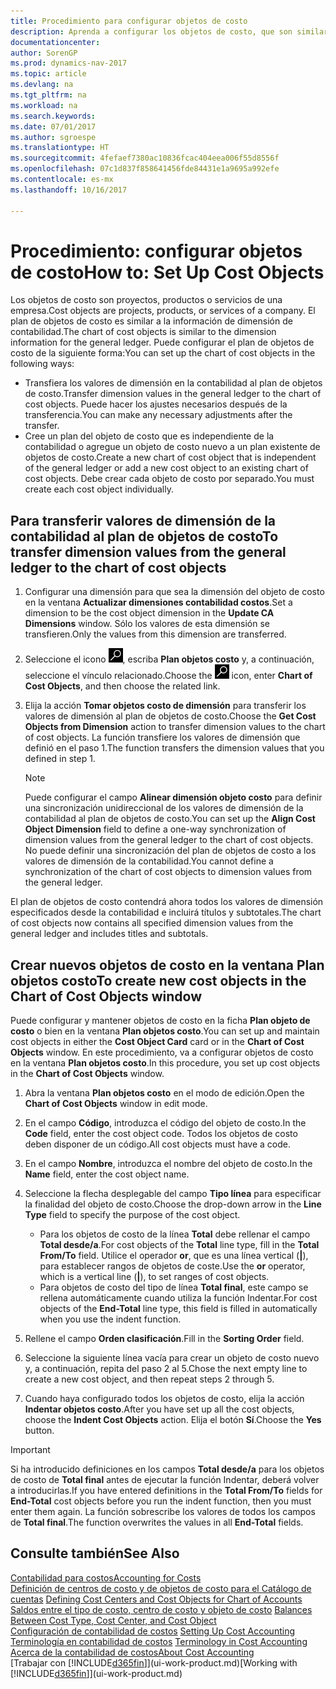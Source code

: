 ```yaml
---
title: Procedimiento para configurar objetos de costo
description: Aprenda a configurar los objetos de costo, que son similares a las dimensiones de contabilidad.
documentationcenter: 
author: SorenGP
ms.prod: dynamics-nav-2017
ms.topic: article
ms.devlang: na
ms.tgt_pltfrm: na
ms.workload: na
ms.search.keywords: 
ms.date: 07/01/2017
ms.author: sgroespe
ms.translationtype: HT
ms.sourcegitcommit: 4fefaef7380ac10836fcac404eea006f55d8556f
ms.openlocfilehash: 07c1d837f858641456fde84431e1a9695a992efe
ms.contentlocale: es-mx
ms.lasthandoff: 10/16/2017

---
```

# <a name="how-to-set-up-cost-objects"></a><span data-ttu-id="7f51c-103">Procedimiento: configurar objetos de costo</span><span class="sxs-lookup"><span data-stu-id="7f51c-103">How to: Set Up Cost Objects</span></span>
<span data-ttu-id="7f51c-104">Los objetos de costo son proyectos, productos o servicios de una empresa.</span><span class="sxs-lookup"><span data-stu-id="7f51c-104">Cost objects are projects, products, or services of a company.</span></span> <span data-ttu-id="7f51c-105">El plan de objetos de costo es similar a la información de dimensión de contabilidad.</span><span class="sxs-lookup"><span data-stu-id="7f51c-105">The chart of cost objects is similar to the dimension information for the general ledger.</span></span> <span data-ttu-id="7f51c-106">Puede configurar el plan de objetos de costo de la siguiente forma:</span><span class="sxs-lookup"><span data-stu-id="7f51c-106">You can set up the chart of cost objects in the following ways:</span></span>  

* <span data-ttu-id="7f51c-107">Transfiera los valores de dimensión en la contabilidad al plan de objetos de costo.</span><span class="sxs-lookup"><span data-stu-id="7f51c-107">Transfer dimension values in the general ledger to the chart of cost objects.</span></span> <span data-ttu-id="7f51c-108">Puede hacer los ajustes necesarios después de la transferencia.</span><span class="sxs-lookup"><span data-stu-id="7f51c-108">You can make any necessary adjustments after the transfer.</span></span>  
* <span data-ttu-id="7f51c-109">Cree un plan del objeto de costo que es independiente de la contabilidad o agregue un objeto de costo nuevo a un plan existente de objetos de costo.</span><span class="sxs-lookup"><span data-stu-id="7f51c-109">Create a new chart of cost object that is independent of the general ledger or add a new cost object to an existing chart of cost objects.</span></span> <span data-ttu-id="7f51c-110">Debe crear cada objeto de costo por separado.</span><span class="sxs-lookup"><span data-stu-id="7f51c-110">You must create each cost object individually.</span></span>  

## <a name="to-transfer-dimension-values-from-the-general-ledger-to-the-chart-of-cost-objects"></a><span data-ttu-id="7f51c-111">Para transferir valores de dimensión de la contabilidad al plan de objetos de costo</span><span class="sxs-lookup"><span data-stu-id="7f51c-111">To transfer dimension values from the general ledger to the chart of cost objects</span></span>  
1.  <span data-ttu-id="7f51c-112">Configurar una dimensión para que sea la dimensión del objeto de costo en la ventana **Actualizar dimensiones contabilidad costos**.</span><span class="sxs-lookup"><span data-stu-id="7f51c-112">Set a dimension to be the cost object dimension in the **Update CA Dimensions** window.</span></span> <span data-ttu-id="7f51c-113">Sólo los valores de esta dimensión se transfieren.</span><span class="sxs-lookup"><span data-stu-id="7f51c-113">Only the values from this dimension are transferred.</span></span>  
2.  <span data-ttu-id="7f51c-114">Seleccione el icono ![Buscar página o informe](media/ui-search/search_small.png "icono Buscar página o informe"), escriba **Plan objetos costo** y, a continuación, seleccione el vínculo relacionado.</span><span class="sxs-lookup"><span data-stu-id="7f51c-114">Choose the ![Search for Page or Report](media/ui-search/search_small.png "Search for Page or Report icon") icon, enter **Chart of Cost Objects**, and then choose the related link.</span></span>  
3.  <span data-ttu-id="7f51c-115">Elija la acción **Tomar objetos costo de dimensión** para transferir los valores de dimensión al plan de objetos de costo.</span><span class="sxs-lookup"><span data-stu-id="7f51c-115">Choose the **Get Cost Objects from Dimension** action to transfer dimension values to the chart of cost objects.</span></span> <span data-ttu-id="7f51c-116">La función transfiere los valores de dimensión que definió en el paso 1.</span><span class="sxs-lookup"><span data-stu-id="7f51c-116">The function transfers the dimension values that you defined in step 1.</span></span>  

    > [!NOTE]  
    >  <span data-ttu-id="7f51c-117">Puede configurar el campo **Alinear dimensión objeto costo** para definir una sincronización unidireccional de los valores de dimensión de la contabilidad al plan de objetos de costo.</span><span class="sxs-lookup"><span data-stu-id="7f51c-117">You can set up the **Align Cost Object Dimension**  field to define a one-way synchronization of dimension values from the general ledger to the chart of cost objects.</span></span> <span data-ttu-id="7f51c-118">No puede definir una sincronización del plan de objetos de costo a los valores de dimensión de la contabilidad.</span><span class="sxs-lookup"><span data-stu-id="7f51c-118">You cannot define a synchronization of the chart of cost objects to dimension values from the general ledger.</span></span>  

<span data-ttu-id="7f51c-119">El plan de objetos de costo contendrá ahora todos los valores de dimensión especificados desde la contabilidad e incluirá títulos y subtotales.</span><span class="sxs-lookup"><span data-stu-id="7f51c-119">The chart of cost objects now contains all specified dimension values from the general ledger and includes titles and subtotals.</span></span>  

## <a name="to-create-new-cost-objects-in-the-chart-of-cost-objects-window"></a><span data-ttu-id="7f51c-120">Crear nuevos objetos de costo en la ventana Plan objetos costo</span><span class="sxs-lookup"><span data-stu-id="7f51c-120">To create new cost objects in the Chart of Cost Objects window</span></span>  
<span data-ttu-id="7f51c-121">Puede configurar y mantener objetos de costo en la ficha **Plan objeto de costo** o bien en la ventana **Plan objetos costo**.</span><span class="sxs-lookup"><span data-stu-id="7f51c-121">You can set up and maintain cost objects in either the **Cost Object Card** card or in the **Chart of Cost Objects** window.</span></span> <span data-ttu-id="7f51c-122">En este procedimiento, va a configurar objetos de costo en la ventana **Plan objetos costo**.</span><span class="sxs-lookup"><span data-stu-id="7f51c-122">In this procedure, you set up cost objects in the **Chart of Cost Objects** window.</span></span>  

1.  <span data-ttu-id="7f51c-123">Abra la ventana **Plan objetos costo** en el modo de edición.</span><span class="sxs-lookup"><span data-stu-id="7f51c-123">Open the **Chart of Cost Objects** window in edit mode.</span></span>  
2.  <span data-ttu-id="7f51c-124">En el campo **Código**, introduzca el código del objeto de costo.</span><span class="sxs-lookup"><span data-stu-id="7f51c-124">In the **Code** field, enter the cost object code.</span></span> <span data-ttu-id="7f51c-125">Todos los objetos de costo deben disponer de un código.</span><span class="sxs-lookup"><span data-stu-id="7f51c-125">All cost objects must have a code.</span></span>  
3.  <span data-ttu-id="7f51c-126">En el campo **Nombre**, introduzca el nombre del objeto de costo.</span><span class="sxs-lookup"><span data-stu-id="7f51c-126">In the **Name** field, enter the cost object name.</span></span>  
4.  <span data-ttu-id="7f51c-127">Seleccione la flecha desplegable del campo **Tipo línea** para especificar la finalidad del objeto de costo.</span><span class="sxs-lookup"><span data-stu-id="7f51c-127">Choose the drop-down arrow in the **Line Type** field to specify the purpose of the cost object.</span></span>  

    * <span data-ttu-id="7f51c-128">Para los objetos de costo de la línea **Total** debe rellenar el campo **Total desde/a**.</span><span class="sxs-lookup"><span data-stu-id="7f51c-128">For cost objects of the **Total** line type, fill in the **Total From/To** field.</span></span> <span data-ttu-id="7f51c-129">Utilice el operador **or**, que es una línea vertical (**&#124;**), para establecer rangos de objetos de coste.</span><span class="sxs-lookup"><span data-stu-id="7f51c-129">Use the **or** operator, which is a vertical line (**&#124;**), to set ranges of cost objects.</span></span>  
    * <span data-ttu-id="7f51c-130">Para objetos de costo del tipo de línea **Total final**, este campo se rellena automáticamente cuando utiliza la función Indentar.</span><span class="sxs-lookup"><span data-stu-id="7f51c-130">For cost objects of the **End-Total** line type, this field is filled in automatically when you use  the indent function.</span></span>  
5.  <span data-ttu-id="7f51c-131">Rellene el campo **Orden clasificación**.</span><span class="sxs-lookup"><span data-stu-id="7f51c-131">Fill in the **Sorting Order** field.</span></span>  
6.  <span data-ttu-id="7f51c-132">Seleccione la siguiente línea vacía para crear un objeto de costo nuevo y, a continuación, repita del paso 2 al 5.</span><span class="sxs-lookup"><span data-stu-id="7f51c-132">Chose the next empty line to create a new cost object, and then repeat steps 2 through 5.</span></span>  
7.  <span data-ttu-id="7f51c-133">Cuando haya configurado todos los objetos de costo, elija la acción **Indentar objetos costo**.</span><span class="sxs-lookup"><span data-stu-id="7f51c-133">After you have set up all the cost objects, choose the **Indent Cost Objects** action.</span></span> <span data-ttu-id="7f51c-134">Elija el botón **Sí**.</span><span class="sxs-lookup"><span data-stu-id="7f51c-134">Choose the **Yes** button.</span></span>  

> [!IMPORTANT]  
>  <span data-ttu-id="7f51c-135">Si ha introducido definiciones en los campos **Total desde/a** para los objetos de costo de **Total final** antes de ejecutar la función Indentar, deberá volver a introducirlas.</span><span class="sxs-lookup"><span data-stu-id="7f51c-135">If you have entered definitions in the **Total From/To** fields for **End-Total** cost objects before you run the indent function, then you must enter them again.</span></span> <span data-ttu-id="7f51c-136">La función sobrescribe los valores de todos los campos de **Total final**.</span><span class="sxs-lookup"><span data-stu-id="7f51c-136">The function overwrites the values in all **End-Total** fields.</span></span>  

## <a name="see-also"></a><span data-ttu-id="7f51c-137">Consulte también</span><span class="sxs-lookup"><span data-stu-id="7f51c-137">See Also</span></span>  
[<span data-ttu-id="7f51c-138">Contabilidad para costos</span><span class="sxs-lookup"><span data-stu-id="7f51c-138">Accounting for Costs</span></span>](finance-manage-cost-accounting.md)  
<span data-ttu-id="7f51c-139">[Definición de centros de costo y de objetos de costo para el Catálogo de cuentas](finance-defining-cost-centers-and-cost-objects-for-chart-of-accounts.md) </span><span class="sxs-lookup"><span data-stu-id="7f51c-139">[Defining Cost Centers and Cost Objects for Chart of Accounts](finance-defining-cost-centers-and-cost-objects-for-chart-of-accounts.md) </span></span>  
<span data-ttu-id="7f51c-140">[Saldos entre el tipo de costo, centro de costo y objeto de costo](finance-balances-between-cost-type-cost-center-and-cost-object.md) </span><span class="sxs-lookup"><span data-stu-id="7f51c-140">[Balances Between Cost Type, Cost Center, and Cost Object](finance-balances-between-cost-type-cost-center-and-cost-object.md) </span></span>  
<span data-ttu-id="7f51c-141">[Configuración de contabilidad de costos](finance-set-up-cost-accounting.md) </span><span class="sxs-lookup"><span data-stu-id="7f51c-141">[Setting Up Cost Accounting](finance-set-up-cost-accounting.md) </span></span>  
<span data-ttu-id="7f51c-142">[Terminología en contabilidad de costos](finance-terminology-in-cost-accounting.md) </span><span class="sxs-lookup"><span data-stu-id="7f51c-142">[Terminology in Cost Accounting](finance-terminology-in-cost-accounting.md) </span></span>  
[<span data-ttu-id="7f51c-143">Acerca de la contabilidad de costos</span><span class="sxs-lookup"><span data-stu-id="7f51c-143">About Cost Accounting</span></span>](finance-about-cost-accounting.md)  
<span data-ttu-id="7f51c-144">[Trabajar con [!INCLUDE[d365fin](includes/d365fin_md.md)]](ui-work-product.md)</span><span class="sxs-lookup"><span data-stu-id="7f51c-144">[Working with [!INCLUDE[d365fin](includes/d365fin_md.md)]](ui-work-product.md)</span></span>

